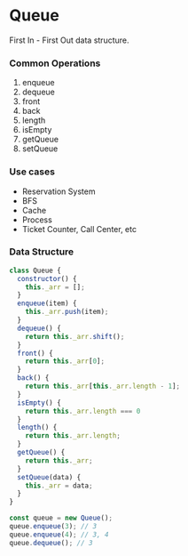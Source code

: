 # Queue
First In - First Out data structure.

### Common Operations
1. enqueue
2. dequeue
3. front
4. back
5. length
6. isEmpty
7. getQueue
8. setQueue

### Use cases
- Reservation System
- BFS
- Cache
- Process
- Ticket Counter, Call Center, etc

### Data Structure
```javascript
class Queue {
  constructor() {
    this._arr = [];
  }
  enqueue(item) {
    this._arr.push(item);
  }
  dequeue() {
    return this._arr.shift();
  }
  front() {
    return this._arr[0];
  }
  back() {
    return this._arr[this._arr.length - 1];
  }
  isEmpty() {
    return this._arr.length === 0
  }
  length() {
    return this._arr.length;
  }
  getQueue() {
    return this._arr;
  }
  setQueue(data) {
    this._arr = data;
  }
}

const queue = new Queue();
queue.enqueue(3); // 3
queue.enqueue(4); // 3, 4
queue.dequeue(); // 3
```
